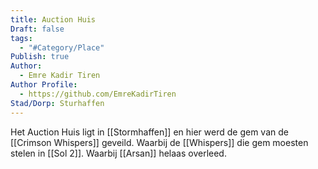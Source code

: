 ```yaml
---
title: Auction Huis
Draft: false
tags:
  - "#Category/Place"
Publish: true
Author:
  - Emre Kadir Tiren
Author Profile:
  - https://github.com/EmreKadirTiren
Stad/Dorp: Sturhaffen
---
```

Het Auction Huis ligt in [[Stormhaffen]] en hier werd de gem van de [[Crimson Whispers]] geveild. Waarbij de [[Whispers]] die gem moesten stelen in [[Sol 2]]. Waarbij [[Arsan]] helaas overleed.